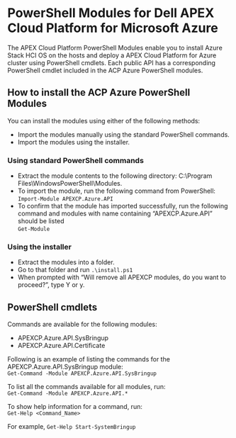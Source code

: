 <!--
  Copyright (c) 2023 Dell Inc. or its subsidiaries. All Rights Reserved.

  This software contains the intellectual property of Dell Inc. or is licensed to Dell Inc. from third parties.
  Use of this software and the intellectual property contained therein is expressly limited to the terms and
  conditions of the License Agreement under which it is provided by or on behalf of Dell Inc. or its subsidiaries.
-->

# PowerShell Modules for Dell APEX Cloud Platform for Microsoft Azure
The APEX Cloud Platform PowerShell Modules enable you to install Azure Stack HCI OS on the hosts and deploy a APEX Cloud Platform for Azure cluster using PowerShell cmdlets.  Each public API has a corresponding PowerShell cmdlet included in the ACP Azure PowerShell modules.

## How to install the ACP Azure PowerShell Modules

You can install the modules using either of the following methods:
* Import the modules manually using the standard PowerShell commands.
* Import the modules using the installer.
### Using standard PowerShell commands
* Extract the module contents to the following directory: C:\Program 
Files\WindowsPowerShell\Modules.
* To import the module, run the following command from PowerShell:<br>
`Import-Module APEXCP.Azure.API`
* To confirm that the module has imported successfully, run the following command and modules with name containing “APEXCP.Azure.API” should be listed<br>
`Get-Module`
### Using the installer
* Extract the modules into a folder.
* Go to that folder and run `.\install.ps1`
* When prompted with “Will remove all APEXCP modules, do you want to proceed?”, type Y or y. 
## PowerShell cmdlets
Commands are available for the following modules:<br>
* APEXCP.Azure.API.SysBringup
* APEXCP.Azure.API.Certificate

Following is an example of listing the commands for the APEXCP.Azure.API.SysBringup module:<br>
`Get-Command -Module APEXCP.Azure.API.SysBringup`

To list all the commands available for all modules, run:<br>
`Get-Command -Module APEXCP.Azure.API.*`

To show help information for a command, run:<br>
`Get-Help <Command_Name>`

For example, `Get-Help Start-SystemBringup`

